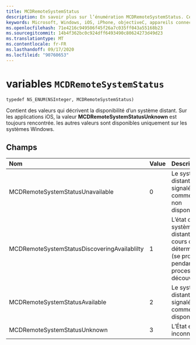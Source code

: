 ```yaml
---
title: MCDRemoteSystemStatus
description: En savoir plus sur l’énumération MCDRemoteSystemStatus. Cette énumération contient des valeurs qui décrivent la disponibilité d’un système distant.
keywords: Microsoft, Windows, iOS, iPhone, objectiveC, appareils connectés, projet Rome
ms.openlocfilehash: 71e4216c949506f45f26a7c035ff043a55168b23
ms.sourcegitcommit: 14b4f362bc0c924dff6493490c80624273d49d23
ms.translationtype: MT
ms.contentlocale: fr-FR
ms.lasthandoff: 09/17/2020
ms.locfileid: "90760653"
---
```

# <a name="enum-mcdremotesystemstatus"></a>variables `MCDRemoteSystemStatus` 

```
typedef NS_ENUM(NSInteger, MCDRemoteSystemStatus)
```  
Contient des valeurs qui décrivent la disponibilité d’un système distant. Sur les applications iOS, la valeur **MCDRemoteSystemStatusUnknown** est toujours rencontrée. les autres valeurs sont disponibles uniquement sur les systèmes Windows.

## <a name="fields"></a>Champs

| Nom                              | Value | Description                    |
|:----------------------------------|:------|:-------------------------------|
| MCDRemoteSystemStatusUnavailable | 0 | Le système distant est signalé comme étant non disponible. |
| MCDRemoteSystemStatusDiscoveringAvailablilty | 1 | L’état du système distant est en cours de détermination (se produit pendant le processus de découverte). |
| MCDRemoteSystemStatusAvailable | 2 | Le système distant est signalé comme étant disponible. |
| MCDRemoteSystemStatusUnknown | 3 | L’État est inconnu. |
